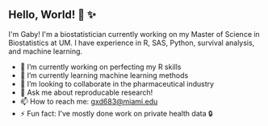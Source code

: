 ## Hello, World! :love_letter: :sparkles:
I'm Gaby! I'm a biostatistician currently working on my Master of Science in Biostatistics at UM. I have experience in R, SAS, Python, survival analysis, and machine learning.

- 🔭 I’m currently working on perfecting my R skills
- 🌱 I’m currently learning machine learning methods 
- 👯 I’m looking to collaborate in the pharmaceutical industry
- 💬 Ask me about reproducable research!
- 📫 How to reach me: gxd683@miami.edu
- ⚡ Fun fact: I've mostly done work on private health data :lock: 

